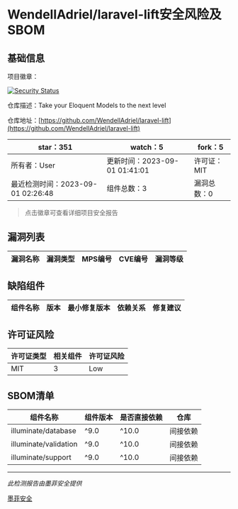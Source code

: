 # WendellAdriel/laravel-lift安全风险及SBOM

## 基础信息

项目徽章：

[![Security Status](https://www.murphysec.com/platform3/v31/badge/1697314521428615168.svg)](https://www.murphysec.com/console/report/1695867565850320896/1697314521428615168)

仓库描述：Take your Eloquent Models to the next level

仓库地址：[https://github.com/WendellAdriel/laravel-lift](https://github.com/WendellAdriel/laravel-lift)

| star：351 | watch：5 | fork：5 |
| ----------- | -------------- | ------------ |
| 所有者：User | 更新时间：2023-09-01 01:41:01 | 许可证：MIT |
| 最近检测时间：2023-09-01 02:26:48 | 组件总数：3 | 漏洞总数：0 |

> 点击徽章可查看详细项目安全报告



## 漏洞列表

| 漏洞名称 | 漏洞类型 | MPS编号 | CVE编号 | 漏洞等级 |
| ------- | ------ | ------- | ------ | ----- |





## 缺陷组件

| 组件名称 | 版本 | 最小修复版本 | 依赖关系 | 修复建议 |
| -------- | ---- | ------------ | -------- | -------- |





## 许可证风险

| 许可证类型 | 相关组件 | 许可证风险 |
| ---------- | -------- | ---------- |
|MIT|3|Low|




## SBOM清单

| 组件名称 | 组件版本 | 是否直接依赖 | 仓库 |
| -------- | -------- | ------------ | ---- |
|illuminate/database|^9.0|^10.0|间接依赖|composer|
|illuminate/validation|^9.0|^10.0|间接依赖|composer|
|illuminate/support|^9.0|^10.0|间接依赖|composer|


------

*此检测报告由墨菲安全提供*

[墨菲安全](www.murphysec.com)